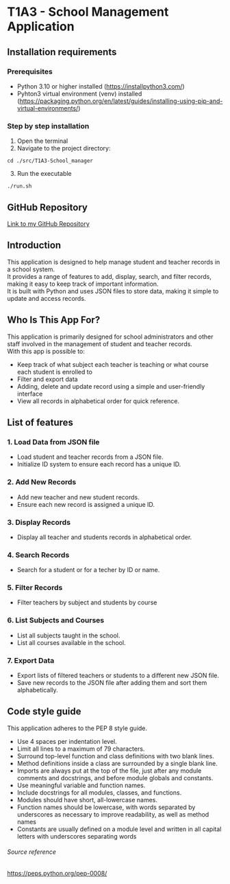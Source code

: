 # T1A3 - School Management Application

## Installation requirements

### Prerequisites
- Python 3.10 or higher installed 
  (https://installpython3.com/)
- Pyhton3 virtual environment (venv) installed 
  (https://packaging.python.org/en/latest/guides/installing-using-pip-and-virtual-environments/)

### Step by step installation
1. Open the terminal
2. Navigate to the project directory:
```
cd ./src/T1A3-School_manager
```
3. Run the executable
```
./run.sh
```

## GitHub Repository
[Link to my GitHub Repository](https://github.com/danilo90lan/T1A3-School_manager-Terminal_application)

## Introduction
This application is designed to help manage student and teacher records in a school system.  
It provides a range of features to add, display, search, and filter records, making it easy to keep track of important information.   
It is built with Python and uses JSON files to store data, making it simple to update and access records.

## Who Is This App For?
This application is primarily designed for school administrators and other staff involved in the management of student and teacher records.  
With this app is possible to:
- Keep track of what subject each teacher is teaching or what course each student is enrolled to
- Filter and export data
-  Adding, delete and update record using a simple and user-friendly interface
- View all records in alphabetical order for quick reference.

## List of features

### 1. Load Data from JSON file
- Load student and teacher records from a JSON file.
- Initialize ID system to ensure each record has a unique ID.

### 2. Add New Records
- Add new teacher and new student records.
- Ensure each new record is assigned a unique ID.

### 3. Display Records
- Display all teacher and students records in alphabetical order.

### 4. Search Records
- Search for a student or for a techer by ID or name.

### 5. Filter Records
- Filter teachers by subject and students by course

### 6. List Subjects and Courses
- List all subjects taught in the school.
- List all courses available in the school.

### 7. Export Data
- Export lists of filtered teachers or students to a different new JSON file.
- Save new records to the JSON file after adding them and sort them alphabetically.

## Code style guide
This application adheres to the PEP 8 style guide.
- Use 4 spaces per indentation level.
- Limit all lines to a maximum of 79 characters.
- Surround top-level function and class definitions with two blank lines.
- Method definitions inside a class are surrounded by a single blank line.
- Imports are always put at the top of the file, just after any module comments and docstrings, and before module globals and constants.
- Use meaningful variable and function names.
- Include docstrings for all modules, classes, and functions.
- Modules should have short, all-lowercase names.
- Function names should be lowercase, with words separated by underscores as necessary to improve readability, as well as method names
- Constants are usually defined on a module level and written in all capital letters with underscores separating words

###### Source reference
https://peps.python.org/pep-0008/